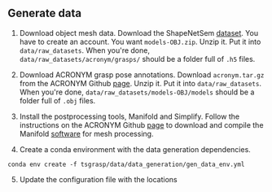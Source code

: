 ## Generate data

1. Download object mesh data.
Download the ShapeNetSem [dataset](https://shapenet.org/). You have to create an account. You want `models-OBJ.zip`. Unzip it. Put it into `data/raw_datasets`. When you're done, `data/raw_datasets/acronym/grasps/` should be a folder full of `.h5` files.

2. Download ACRONYM grasp pose annotations.
Download `acronym.tar.gz` from the ACRONYM Github [page](https://github.com/NVlabs/acronym). Unzip it. Put it into `data/raw_datasets`. When you're done, `data/raw_datasets/models-OBJ/models` should be a folder full of `.obj` files.

3. Install the postprocessing tools, Manifold and Simplify.
Follow the instructions on the ACRONYM Github [page](https://github.com/NVlabs/acronym) to download and compile the Manifold [software](https://github.com/hjwdzh/Manifold) for mesh processing.

4. Create a conda environment with the data generation dependencies.
```
conda env create -f tsgrasp/data/data_generation/gen_data_env.yml
```

5. Update the configuration file with the locations 
